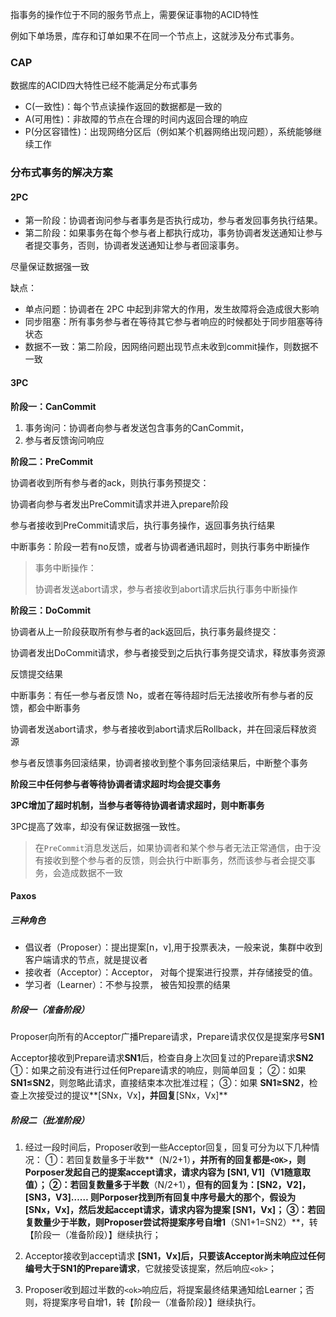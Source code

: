 指事务的操作位于不同的服务节点上，需要保证事物的ACID特性

例如下单场景，库存和订单如果不在同一个节点上，这就涉及分布式事务。

### CAP

数据库的ACID四大特性已经不能满足分布式事务

- C(一致性)：每个节点读操作返回的数据都是一致的
- A(可用性)：非故障的节点在合理的时间内返回合理的响应
- P(分区容错性)：出现网络分区后（例如某个机器网络出现问题），系统能够继续工作

### 分布式事务的解决方案

#### 2PC

- 第一阶段：协调者询问参与者事务是否执行成功，参与者发回事务执行结果。
- 第二阶段：如果事务在每个参与者上都执行成功，事务协调者发送通知让参与者提交事务，否则，协调者发送通知让参与者回滚事务。

尽量保证数据强一致

缺点：

- 单点问题：协调者在 2PC 中起到非常大的作用，发生故障将会造成很大影响
- 同步阻塞：所有事务参与者在等待其它参与者响应的时候都处于同步阻塞等待状态
- 数据不一致：第二阶段，因网络问题出现节点未收到commit操作，则数据不一致

#### 3PC

**阶段一：CanCommit**

1. 事务询问：协调者向参与者发送包含事务的CanCommit，
2. 参与者反馈询问响应

**阶段二：PreCommit**

协调者收到所有参与者的ack，则执行事务预提交：

协调者向参与者发出PreCommit请求并进入prepare阶段

参与者接收到PreCommit请求后，执行事务操作，返回事务执行结果



中断事务：阶段一若有no反馈，或者与协调者通讯超时，则执行事务中断操作

> 事务中断操作：
>
> 协调者发送abort请求，参与者接收到abort请求后执行事务中断操作

**阶段三：DoCommit**

协调者从上一阶段获取所有参与者的ack返回后，执行事务最终提交：

协调者发出DoCommit请求，参与者接受到之后执行事务提交请求，释放事务资源

反馈提交结果



中断事务：有任一参与者反馈 No，或者在等待超时后无法接收所有参与者的反馈，都会中断事务

协调者发送abort请求，参与者接收到abort请求后Rollback，并在回滚后释放资源

参与者反馈事务回滚结果，协调者接收到整个事务回滚结果后，中断整个事务

**阶段三中任何参与者等待协调者请求超时均会提交事务**

**3PC增加了超时机制，当参与者等待协调者请求超时，则中断事务**

3PC提高了效率，却没有保证数据强一致性。

> 在`PreCommit`消息发送后，如果协调者和某个参与者无法正常通信，由于没有接收到整个参与者的反馈，则会执行中断事务，然而该参与者会提交事务，会造成数据不一致

#### Paxos

##### 三种角色

- 倡议者（Proposer）：提出提案[n，v],用于投票表决，一般来说，集群中收到客户端请求的节点，就是提议者
- 接收者（Acceptor）：Acceptor， 对每个提案进行投票，并存储接受的值。
- 学习者（Learner）：不参与投票， 被告知投票的结果

##### 阶段一（准备阶段）

Proposer向所有的Acceptor广播Prepare请求，Prepare请求仅仅是提案序号**SN1**

Acceptor接收到Prepare请求**SN1**后，检查自身上次回复过的Prepare请求**SN2**
①：如果之前没有进行过任何Prepare请求的响应，则简单回复；
②：如果**SN1≤SN2**，则忽略此请求，直接结束本次批准过程；
③：如果 **SN1≥SN2**，检查上次接受过的提议**[SNx，Vx]**，并回复**[SNx，Vx]**

##### 阶段二（批准阶段）

1. 经过一段时间后，Proposer收到一些Acceptor回复，回复可分为以下几种情况：
   ①：若回复数量多于半数**（N/2+1）**，并所有的回复都是`<OK>`，则Porposer发起自己的提案accept请求，请求内容为 **[SN1, V1]**（V1随意取值）；
   ②：若回复数量多于半数**（N/2+1）**，但有的回复为：[SN2，V2]，[SN3，V3]…… 则Porposer找到所有回复中序号最大的那个，假设为 **[SNx，Vx]**，然后发起accept请求，请求内容为提案 **[SN1，Vx]**；
   ③：若回复数量少于半数，则Proposer尝试将提案序号自增1**（SN1+1=SN2）**，转【阶段一（准备阶段）】继续执行；

1. Acceptor接收到accept请求 **[SN1，Vx]**后，只要该Acceptor**尚未响应过任何编号大于SN1的Prepare请求**，它就接受该提案，然后响应`<ok>`；
2. Proposer收到超过半数的`<ok>`响应后，将提案最终结果通知给Learner；否则，将提案序号自增1，转【阶段一（准备阶段）】继续执行。